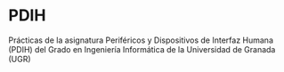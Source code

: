 # PDIH
Prácticas de la asignatura Periféricos y Dispositivos de Interfaz Humana (PDIH) del Grado en Ingeniería Informática de la Universidad de Granada (UGR)